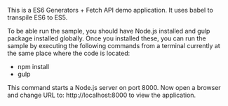 This is a ES6 Generators + Fetch API demo application. It uses babel to transpile ES6 to ES5.

To be able run the sample, you should have Node.js installed and gulp package installed globally. Once you installed these, you can run the sample by executing the following commands from a terminal currently at the same place where the code is located:

  - npm install
  - gulp

This command starts a Node.js server on port 8000. Now open a browser and change URL to: http://localhost:8000 to view the application.